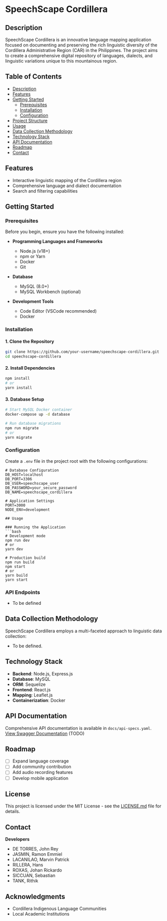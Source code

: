 # SpeechScape Cordillera

## Description
SpeechScape Cordillera is an innovative language mapping application focused on documenting and preserving the rich linguistic diversity of the Cordillera Administrative Region (CAR) in the Philippines. The project aims to create a comprehensive digital repository of languages, dialects, and linguistic variations unique to this mountainous region.

## Table of Contents
- [Description](#description)
- [Features](#features)
- [Getting Started](#getting-started)
  - [Prerequisites](#prerequisites)
  - [Installation](#installation)
  - [Configuration](#configuration)
- [Project Structure](#project-structure)
- [Usage](#usage)
- [Data Collection Methodology](#data-collection-methodology)
- [Technology Stack](#technology-stack)
- [API Documentation](#api-documentation)
- [Roadmap](#roadmap)
- [Contact](#contact)

## Features
- Interactive linguistic mapping of the Cordillera region
- Comprehensive language and dialect documentation
- Search and filtering capabilities

## Getting Started

### Prerequisites
Before you begin, ensure you have the following installed:

- **Programming Languages and Frameworks**
  - Node.js (v18+)
  - npm or Yarn
  - Docker
  - Git

- **Database**
  - MySQL (8.0+)
  - MySQL Workbench (optional)

- **Development Tools**
  - Code Editor (VSCode recommended)
  - Docker
    
### Installation

#### 1. Clone the Repository
```bash
git clone https://github.com/your-username/speechscape-cordillera.git
cd speechscape-cordillera
```

#### 2. Install Dependencies
```bash
npm install
# or
yarn install
```

#### 3. Database Setup
```bash
# Start MySQL Docker container
docker-compose up -d database

# Run database migrations
npm run migrate
# or
yarn migrate
```

### Configuration
Create a `.env` file in the project root with the following configurations:

```env
# Database Configuration
DB_HOST=localhost
DB_PORT=3306
DB_USER=speechscape_user
DB_PASSWORD=your_secure_password
DB_NAME=speechscape_cordillera

# Application Settings
PORT=3000
NODE_ENV=development

## Usage

### Running the Application
```bash
# Development mode
npm run dev
# or
yarn dev

# Production build
npm run build
npm start
# or
yarn build
yarn start
```

### API Endpoints
- To be defined

## Data Collection Methodology
SpeechScape Cordillera employs a multi-faceted approach to linguistic data collection:
- To be defined.

## Technology Stack
- **Backend**: Node.js, Express.js
- **Database**: MySQL
- **ORM**: Sequelize
- **Frontend**: React.js
- **Mapping**: Leaflet.js
- **Containerization**: Docker

## API Documentation
Comprehensive API documentation is available in `docs/api-specs.yaml`. 
[View Swagger Documentation](https://your-swagger-url.com) (TODO)

## Roadmap
- [ ] Expand language coverage
- [ ] Add community contribution
- [ ] Add audio recording features
- [ ] Develop mobile application

## License
This project is licensed under the MIT License - see the [LICENSE.md](LICENSE.md) file for details.

## Contact
**Developers**
- DE TORRES, John Rey
- JASMIN, Ramon Emmiel
- LACANILAO, Marvin Patrick
- RILLERA, Hans
- ROXAS, Johan Rickardo
- SICCUAN, Sebastian
- TANK, Rithik

## Acknowledgments
- Cordillera Indigenous Language Communities
- Local Academic Institutions
